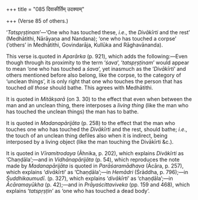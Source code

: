 +++
title = "085 दिवाकीर्तिम् उदक्याम्"

+++
(Verse 85 of others.)

‘*Tatspṛṣṭinam*’—‘One who has touched these, *i.e*., the *Divākīrti* and
the rest’ (Medhātithi, Nārāyaṇa and Nandana); ‘one who has touched a
corpse’ (‘others’ in Medhātithi, Govindarāja, Kullūka and Rāghavānanda).

This verse is.quoted in *Aparārka* (p. 921), which adds the
following:—Even though through its proximity to the term ‘*śava*’,
‘*tatspṛṣṭinam*’ would appear to mean ‘one who has touched a *śava*’,
yet inasmuch as the ‘*Divākīrti*’ and others mentioned before also
belong, like the corpse, to the category of ‘unclean things’, it is only
right that one who touches the person that has touched *all those*
should bathe. This agrees with Medhātithi.

It is quoted in *Mitākṣarā* (on 3. 30) to the effect that even when
between the man and an unclean thing, there interposes a *living thing*
(like the man who has touched the unclean things) the man has to bathe.

It is quoted in *Madanapārijāta* (p. 258) to the effect that the man who
touches one who has touched the *Divākīrti* and the rest, should bathe;
*i.e*., the touch of an unclean thing defiles also when it is indirect,
being interposed by a living object (like the man touching the Divākīrti
&c.).

It is quoted in *Vīramitrodaya* (Āhnika, p. 202), which explains
*Divākīrti* as ‘Chaṇḍāla’;—and in *Vidhānapārijāta* (p. 54), which
reproduces the note made by *Madanapārijāta* is quoted in
*Parāśaramādhava* (Ācāra, p. 257), which explains ‘*divākīrti*’ as
‘Chaṇḍāla’;—in *Hemādri* (Śrāddha, p. 796);—in *Śuddhikaumudī*. (p.
327), which explains ‘*divākīrti*’ as ‘chaṇḍāla’;—in *Ācāramayūkha* (p.
42);—and in *Prāyaścittaviveka* (pp. 159 and 468), which explains
‘*tatspṛṣṭin*’ as ‘one who has touched a dead body’.


